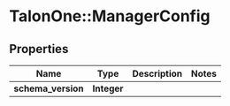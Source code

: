 # TalonOne::ManagerConfig

## Properties
Name | Type | Description | Notes
------------ | ------------- | ------------- | -------------
**schema_version** | **Integer** |  | 


